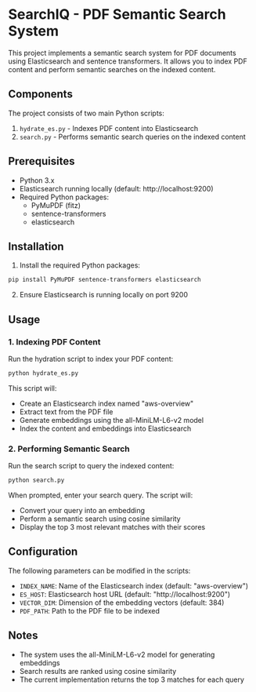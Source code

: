 # SearchIQ - PDF Semantic Search System

This project implements a semantic search system for PDF documents using Elasticsearch and sentence transformers. It allows you to index PDF content and perform semantic searches on the indexed content.

## Components

The project consists of two main Python scripts:

1. `hydrate_es.py` - Indexes PDF content into Elasticsearch
2. `search.py` - Performs semantic search queries on the indexed content

## Prerequisites

- Python 3.x
- Elasticsearch running locally (default: http://localhost:9200)
- Required Python packages:
  - PyMuPDF (fitz)
  - sentence-transformers
  - elasticsearch

## Installation

1. Install the required Python packages:
```bash
pip install PyMuPDF sentence-transformers elasticsearch
```

2. Ensure Elasticsearch is running locally on port 9200

## Usage

### 1. Indexing PDF Content

Run the hydration script to index your PDF content:
```bash
python hydrate_es.py
```

This script will:
- Create an Elasticsearch index named "aws-overview"
- Extract text from the PDF file
- Generate embeddings using the all-MiniLM-L6-v2 model
- Index the content and embeddings into Elasticsearch

### 2. Performing Semantic Search

Run the search script to query the indexed content:
```bash
python search.py
```

When prompted, enter your search query. The script will:
- Convert your query into an embedding
- Perform a semantic search using cosine similarity
- Display the top 3 most relevant matches with their scores

## Configuration

The following parameters can be modified in the scripts:

- `INDEX_NAME`: Name of the Elasticsearch index (default: "aws-overview")
- `ES_HOST`: Elasticsearch host URL (default: "http://localhost:9200")
- `VECTOR_DIM`: Dimension of the embedding vectors (default: 384)
- `PDF_PATH`: Path to the PDF file to be indexed

## Notes

- The system uses the all-MiniLM-L6-v2 model for generating embeddings
- Search results are ranked using cosine similarity
- The current implementation returns the top 3 matches for each query 